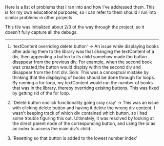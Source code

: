 Here is a list of problems that I ran into and how I've addressed them. This is for my own educational purposes,
so I can refer to them should I run into similar problems in other projects.

This file was initialized about 2/3 of the way through the project, so it doesn't fully capture all the debugs.



-----------------------------------------------------------------------------------------------------------------------
1. 'textContent overriding delete button'
-> An issue while displaying books after adding them to the library was that changing the textContent of a div, then appending a button to its child somehow made the button disappear from the previous div. For example, when the second book was created,the button would display within the second div and disappear from the first div. 
Soln: This was a conceptual mistake by thinking that the displaying of books should be done through for loops. By running a for-loop, my textContent would run the number of books that was in the library, thereby overridng exisitng buttons. This was fixed by getting rid of the for loop.


2. 'Delete button onclick functionality going cray cray'
 -> This was an issue with clicking delete button and having it delete the wrong div content. I wasn't keeping track of which div contained which button, so I had some trouble figuring this out. Ultimately, it was resolved by looking at the direct parent node of the corresponding button, and using the id as an index to access the main div's child. 


 3. 'Resetting so that button is added to the lowest number index'